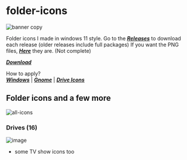 # folder-icons
![banner copy](https://github.com/sameerasw/folder-icons/assets/68902530/9b18a31b-c14f-4d68-8bc4-dbe9f70f7a4d)

Folder icons I made in windows 11 style.
Go to the [***Releases***](https://github.com/sameerasw/folder-icons/releases) to download each release (older releases include full packages)
If you want the PNG files, [***Here***](https://github.com/sameerasw/folder-icons/tree/main/PNGs) they are. (Not complete)

[***Download***](https://github.com/sameerasw/folder-icons/releases/latest/)

How to apply?           
[***Windows***](https://t.me/tidwib/81) | 
[***Gnome***](https://t.me/tidwib/84) | 
[***Drive Icons***](https://t.me/tidwib/344)

## Folder icons and a few more
![all-icons](https://github.com/sameerasw/folder-icons/assets/68902530/6628f7c4-a2b0-4e1e-8be9-9cf8d833a566)

### Drives (16)
![image](https://user-images.githubusercontent.com/68902530/201514580-2605b753-b992-43f0-b38f-c46156ac1edb.png)

+ some TV show icons too
